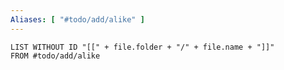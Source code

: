 ```yaml
---
Aliases: [ "#todo/add/alike" ]
---
```

```dataview
LIST WITHOUT ID "[[" + file.folder + "/" + file.name + "]]"
FROM #todo/add/alike 
```
